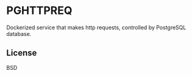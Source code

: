 PGHTTPREQ
=========

Dockerized service that makes http requests, controlled by PostgreSQL database.

License
-------

BSD

